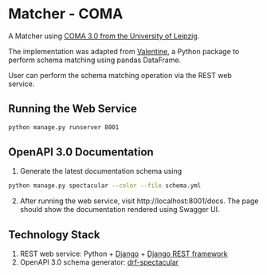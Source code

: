 # Matcher - COMA

A Matcher using [COMA 3.0 from the University of Leipzig](https://dbs.uni-leipzig.de/Research/coma.html).

The implementation was adapted from [Valentine](https://doi.org/10.1109/ICDE51399.2021.00047), a Python package to perform schema matching using pandas DataFrame.

User can perform the schema matching operation via the REST web service.

## Running the Web Service
```bash
python manage.py runserver 8001
```

## OpenAPI 3.0 Documentation
1. Generate the latest documentation schema using
```bash
python manage.py spectacular --color --file schema.yml
```
2. After running the web service, visit http://localhost:8001/docs. The page should show the documentation rendered using Swagger UI.

## Technology Stack
1. REST web service: Python + [Django](https://www.djangoproject.com/) + [Django REST framework](https://www.django-rest-framework.org/)
2. OpenAPI 3.0 schema generator: [drf-spectacular](https://github.com/tfranzel/drf-spectacular)
